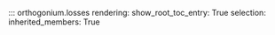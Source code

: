 ::: orthogonium.losses
    rendering:
        show_root_toc_entry: True
    selection:
        inherited_members: True
